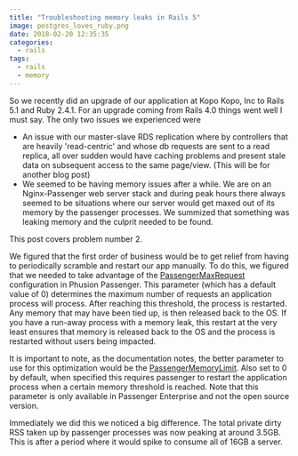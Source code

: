 ```yaml
---
title: "Troubleshooting memory leaks in Rails 5"
image: postgres_loves_ruby.png
date: 2018-02-20 12:35:35
categories:
  - rails
tags:
  - rails
  - memory
---
```


So we recently did an upgrade of our application at Kopo Kopo, Inc to Rails 5.1 and Ruby 2.4.1. For an upgrade
coming from Rails 4.0 things went well I must say. The only two issues we experienced were

- An issue with our master-slave RDS replication where by controllers that are heavily 'read-centric' and whose
  db requests are sent to a read replica, all over sudden would have caching problems and present stale data on
  subsequent access to the same page/view. (This will be for another blog post)
- We seemed to be having memory issues after a while. We are on an Nginx-Passenger web server stack and during peak hours
  there always seemed to be situations where our server would get maxed out of its memory by the passenger processes. We summized
  that something was leaking memory and the culprit needed to be found.

This post covers problem number 2.

We figured that the first order of business would be to get relief from having to periodically scramble and restart our
app manually. To do this, we figured that we needed to take advantage of the [PassengerMaxRequest][1] configuration in
Phusion Passenger. This parameter (which has a default value of 0) determines the maximum number of requests an application process
will process. After reaching this threshold, the process is restarted. Any memory that may have been tied up,
is then released back to the OS. If you have a run-away process with a memory leak, this restart at the very least
ensures that memory is released back to the OS and the process is restarted without users being impacted.

It is important to note, as the documentation notes, the better parameter to use for this optimization would be the [PassengerMemoryLimit][2].
Also set to 0 by default, when specified this requires passenger to restart the application process when a certain memory threshold is reached.
Note that this parameter is only available in Passenger Enterprise and not the open source version.

Immediately we did this we noticed a big difference. The total private dirty RSS taken up by passenger processes was now peaking at around 3.5GB.
This is after a period where it would spike to consume all of 16GB a server.

[1]: https://www.phusionpassenger.com/library/config/apache/reference/#passengermaxrequests
[2]: https://www.phusionpassenger.com/library/config/apache/reference/#passengermemorylimit
